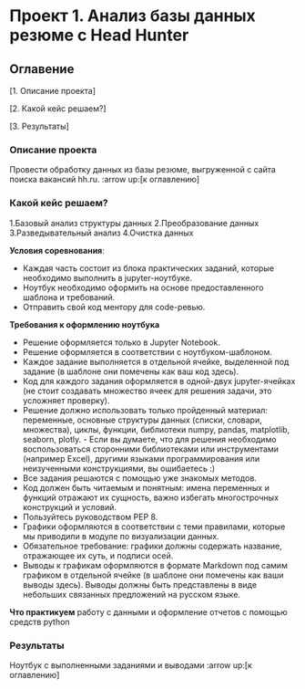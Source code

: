 # Проект 1. Анализ базы данных резюме c Head Hunter


## Оглавение
[1. Описание проекта]

[2. Какой кейс решаем?]

[3. Результаты]

### Описание проекта 
Провести обработку данных из базы резюме, выгруженной с сайта поиска вакансий hh.ru.
:arrow up:[к оглавлению]

### Какой кейс решаем?

1.Базовый анализ структуры данных
2.Преобразование данных
3.Разведывательный анализ
4.Очистка данных

**Условия соревнования**:

 - Каждая часть состоит из блока практических заданий, которые необходимо выполнить в jupyter-ноутбуке.
 - Ноутбук необходимо оформить на основе предоставленного шаблона и требований.
 - Отправить свой код ментору для code-ревью.

**Требования к оформлению ноутбука**

 - Решение оформляется только в Jupyter Notebook.
 - Решение оформляется в соответствии с ноутбуком-шаблоном.
 - Каждое задание выполняется в отдельной ячейке, выделенной под задание (в шаблоне они помечены как ваш код здесь).
 - Код для каждого задания оформляется в одной-двух jupyter-ячейках (не стоит создавать множество ячеек для решения задачи, это усложняет проверку).
 - Решение должно использовать только пройденный материал: переменные, основные структуры данных (списки, словари, множества), циклы, функции, библиотеки numpy, pandas, matplotlib, seaborn, plotly. - Если вы думаете, что для решения необходимо воспользоваться сторонними библиотеками или инструментами (например Excel), другими языками программирования или неизученными конструкциями, вы ошибаетесь :) 
 - Все задания решаются с помощью уже знакомых методов.
 - Код должен быть читаемым и понятным: имена переменных и функций отражают их сущность, важно избегать многострочных конструкций и условий.
 - Пользуйтесь руководством PEP 8.
 - Графики оформляются в соответствии с теми правилами, которые мы приводили в модуле по визуализации данных.
 - Обязательное требование: графики должны содержать название, отражающее их суть, и подписи осей.
 - Выводы к графикам оформляются в формате Markdown под самим графиком в отдельной ячейке (в шаблоне они помечены как ваши выводы здесь). Выводы должны быть представлены в виде небольших связанных предложений на русском языке.

**Что практикуем**
работу с данными и оформление отчетов с помощью средств python

### Результаты
Ноутбук с выполненными заданиями и выводами
:arrow up:[к оглавлению]